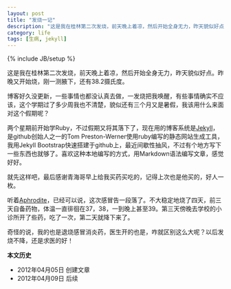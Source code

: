 ```yaml
---
layout: post
title: "发烧一记"
description: "这是我在桂林第二次发烧，前天晚上着凉，然后开始全身无力，昨天貌似好点。昨晚又开始烧，刚一测腋下，还有38.2摄氏度。"
category: life
tags: [生病, jekyll]
---
```

{% include JB/setup %}

这是我在桂林第二次发烧，前天晚上着凉，然后开始全身无力，昨天貌似好点。昨晚又开始烧，刚一测腋下，还有38.2摄氏度。

博客好久没更新，一些事情也都没认真去做，一发烧把我唤醒，有些事情确实不应该，这个学期过了多少周我也不清楚，貌似还有三个月又是暑假，我该用什么来面对这个假期呢？

两个星期前开始学Ruby，不过假期又将其落下了，现在用的博客系统是[Jekyll](https://github.com/mojombo/jekyll/wiki)，是github创始人之一的Tom Preston-Werner使用ruby编写的静态网站生成工具，我用Jekyll Bootstrap快速搭建于github上，最近间歇性抽风，不过有个地方写下一些东西也就够了。喜欢这种本地编写的方式，用Markdown语法编写文章，感觉好好。

就先这样吧，最后感谢青海哥早上给我买药买吃的，记得上次也是他买的，好人一枚。

听着[Aphrodite](http://www.xiami.com/song/369231)，已经可以说，这次感冒告一段落了。不大稳定地烧了四天，前三天自备药物，体温一直徘徊在37，38，一到晚上甚至39。第三天傍晚去学校的小诊所开了些药，吃了一次，第二天就降下来了。

奇怪的说，我的也是退烧感冒消炎药，医生开的也是，咋就区别这么大呢？以后发烧不降，还是求医的好！

**本文历史**

* 2012年04月05日 创建文章
* 2012年04月09日 后续
